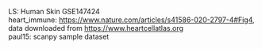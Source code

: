 LS: Human Skin GSE147424 </br> 
heart_immune: https://www.nature.com/articles/s41586-020-2797-4#Fig4, data downloaded from https://www.heartcellatlas.org </br>
paul15: scanpy sample dataset
